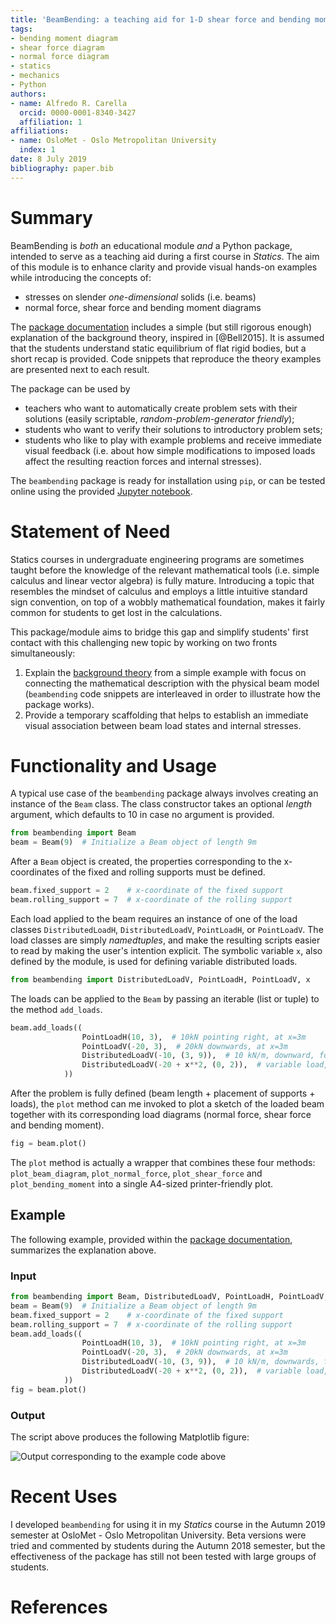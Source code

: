 ```yaml
---
title: 'BeamBending: a teaching aid for 1-D shear force and bending moment diagrams'
tags:
- bending moment diagram
- shear force diagram
- normal force diagram
- statics
- mechanics
- Python
authors:
- name: Alfredo R. Carella
  orcid: 0000-0001-8340-3427
  affiliation: 1
affiliations:
- name: OsloMet - Oslo Metropolitan University
  index: 1
date: 8 July 2019
bibliography: paper.bib
---
```


# Summary
BeamBending is _both_ an educational module _and_ a Python package, intended to serve as a teaching aid during a first course in _Statics_.
The aim of this module is to enhance clarity and provide visual hands-on examples while introducing the concepts of:

* stresses on slender _one-dimensional_ solids (i.e. beams)
* normal force, shear force and bending moment diagrams

The [package documentation](https://alfredocarella.github.io/simplebendingpractice/) includes a simple (but still rigorous enough) explanation of the background theory, inspired in [@Bell2015].
It is assumed that the students understand static equilibrium of flat rigid bodies, but a short recap is provided.
Code snippets that reproduce the theory examples are presented next to each result.

The package can be used by

* teachers who want to automatically create problem sets with their solutions (easily scriptable, _random-problem-generator friendly_);
* students who want to verify their solutions to introductory problem sets;
* students who like to play with example problems and receive immediate visual feedback (i.e. about how simple modifications to imposed loads affect the resulting reaction forces and internal stresses).

The `beambending` package is ready for installation using `pip`, or can be tested online using the provided [Jupyter notebook](https://mybinder.org/v2/gh/alfredocarella/simplebendingpractice/master?filepath=simple_demo.ipynb).


# Statement of Need
Statics courses in undergraduate engineering programs are sometimes taught before the knowledge of the relevant mathematical tools (i.e. simple calculus and linear vector algebra) is fully mature.
Introducing a topic that resembles the mindset of calculus and employs a little intuitive standard sign convention, on top of a wobbly mathematical foundation, makes it fairly common for students to get lost in the calculations.
<!-- This becomes an additional challenge for students in their first encounter with the topic of shear forces and bending moments in beams. -->

This package/module aims to bridge this gap and simplify students' first contact with this challenging new topic by working on two fronts simultaneously:
1. Explain the [background theory](https://alfredocarella.github.io/simplebendingpractice/background.html) from a simple example with focus on connecting the mathematical description with the physical beam model (`beambending` code snippets are interleaved in order to illustrate how the package works).
2. Provide a temporary scaffolding that helps to establish an immediate visual association between beam load states and internal stresses.


# Functionality and Usage
A typical use case of the `beambending` package always involves creating an instance of the `Beam` class. The class constructor takes an optional _length_ argument, which defaults to 10 in case no argument is provided.

```python
from beambending import Beam
beam = Beam(9)  # Initialize a Beam object of length 9m
```

After a `Beam` object is created, the properties corresponding to the x-coordinates of the fixed and rolling supports must be defined.

```python
beam.fixed_support = 2    # x-coordinate of the fixed support
beam.rolling_support = 7  # x-coordinate of the rolling support
```

Each load applied to the beam requires an instance of one of the load classes `DistributedLoadH`, `DistributedLoadV`, `PointLoadH`, or `PointLoadV`.
The load classes are simply _namedtuples_, and make the resulting scripts easier to read by making the user's intention explicit.
The symbolic variable `x`, also defined by the module, is used for defining variable distributed loads.

```python
from beambending import DistributedLoadV, PointLoadH, PointLoadV, x
```

The loads can be applied to the `Beam` by passing an iterable (list or tuple) to the method `add_loads`.

```python
beam.add_loads((
                PointLoadH(10, 3),  # 10kN pointing right, at x=3m
                PointLoadV(-20, 3),  # 20kN downwards, at x=3m
                DistributedLoadV(-10, (3, 9)),  # 10 kN/m, downward, for 3m <= x <= 9m
                DistributedLoadV(-20 + x**2, (0, 2)),  # variable load, for 0m <= x <= 2m
            ))
```

After the problem is fully defined (beam length + placement of supports + loads), the `plot` method can me invoked to plot a sketch of the loaded beam together with its corresponding load diagrams (normal force, shear force and bending moment).

```python
fig = beam.plot()
```

The `plot` method is actually a wrapper that combines these four methods: `plot_beam_diagram`, `plot_normal_force`, `plot_shear_force` and `plot_bending_moment` into a single A4-sized printer-friendly plot.

## Example
The following example, provided within the [package documentation](https://alfredocarella.github.io/simplebendingpractice/reference.html), summarizes the explanation above.

### Input
```python
from beambending import Beam, DistributedLoadV, PointLoadH, PointLoadV, x
beam = Beam(9)  # Initialize a Beam object of length 9m
beam.fixed_support = 2    # x-coordinate of the fixed support
beam.rolling_support = 7  # x-coordinate of the rolling support
beam.add_loads((
                PointLoadH(10, 3),  # 10kN pointing right, at x=3m
                PointLoadV(-20, 3),  # 20kN downwards, at x=3m
                DistributedLoadV(-10, (3, 9)),  # 10 kN/m, downwards, for 3m <= x <= 9m
                DistributedLoadV(-20 + x**2, (0, 2)),  # variable load, for 0m <= x <= 2m
            ))
fig = beam.plot()
```

### Output
The script above produces the following Matplotlib figure:

![Output corresponding to the example code above](https://github.com/alfredocarella/simplebendingpractice/raw/master/examples/example_1.png)


# Recent Uses
I developed `beambending` for using it in my *Statics* course in the Autumn 2019 semester at OsloMet - Oslo Metropolitan University.
Beta versions were tried and commented by students during the Autumn 2018 semester, but the effectiveness of the package has still not been tested with large groups of students.


# References
